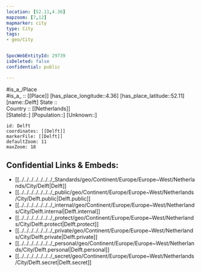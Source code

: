 ```yaml
---
location: [52.11,4.36] 
mapzoom: [7,12] 
mapmarker: city 
type: City
tags:
- geo/City


SpocWebEntityId: 29739
isDeleted: false
confidential: public

---
```

#is_a_/Place  
#is_a_ :: [[Place]] 
[has_place_longitude::4.36] 
[has_place_latitude::52.11] 
[name::Delft] 
State ::  
Country :: [[Netherlands]]  
[StateId::] 
[Population::] 
[Unknown::] 


```leaflet
id: Delft
coordinates: [[Delft]] 
markerFile: [[Delft]] 
defaultZoom: 11 
maxZoom: 18
```


## Confidential Links & Embeds: 
- [[../../../../../../../_Standards/geo/Continent/Europe/Europe~West/Netherlands/City/Delft|Delft]] 
- [[../../../../../../../_public/geo/Continent/Europe/Europe~West/Netherlands/City/Delft.public|Delft.public]] 
- [[../../../../../../../_internal/geo/Continent/Europe/Europe~West/Netherlands/City/Delft.internal|Delft.internal]] 
- [[../../../../../../../_protect/geo/Continent/Europe/Europe~West/Netherlands/City/Delft.protect|Delft.protect]] 
- [[../../../../../../../_private/geo/Continent/Europe/Europe~West/Netherlands/City/Delft.private|Delft.private]] 
- [[../../../../../../../_personal/geo/Continent/Europe/Europe~West/Netherlands/City/Delft.personal|Delft.personal]] 
- [[../../../../../../../_secret/geo/Continent/Europe/Europe~West/Netherlands/City/Delft.secret|Delft.secret]] 
